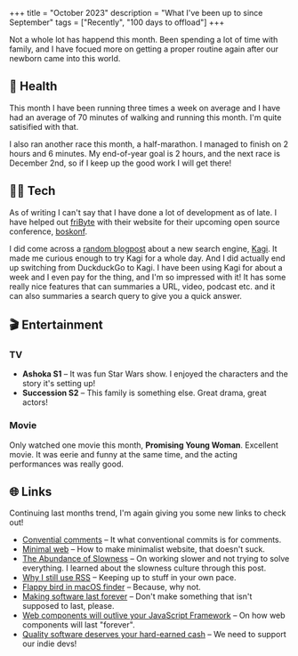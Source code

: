+++
title = "October 2023"
description = "What I've been up to since September"
tags = ["Recently", "100 days to offload"]
+++

Not a whole lot has happend this month. Been spending a lot of time with family,
and I have focued more on getting a proper routine again after our newborn came
into this world.

## 💪 Health

This month I have been running three times a week on average and I have had an
average of 70 minutes of walking and running this month. I'm quite satisified
with that.

I also ran another race this month, a half-marathon. I managed to finish on 2
hours and 6 minutes. My end-of-year goal is 2 hours, and the next race is
December 2nd, so if I keep up the good work I will get there!

## 🧑‍💻 Tech

As of writing I can't say that I have done a lot of development as of late. I
have helped out [friByte](https://fribyte.no) with their website for their
upcoming open source conference, [boskonf](https://boskonf.no).

I did come across a
[random blogpost](https://dannb.org/blog/2023/how-kagi-beats-google/) about a
new search engine, [Kagi](https://kagi.com). It made me curious enough to try
Kagi for a whole day. And I did actually end up switching from DuckduckGo to
Kagi. I have been using Kagi for about a week and I even pay for the thing, and
I'm so impressed with it! It has some really nice features that can summaries a
URL, video, podcast etc. and it can also summaries a search query to give you a
quick answer.

## 🎬 Entertainment

### TV

- **Ashoka S1** – It was fun Star Wars show. I enjoyed the characters and the
  story it's setting up!
- **Succession S2** – This family is something else. Great drama, great actors!

### Movie

Only watched one movie this month, **Promising Young Woman**. Excellent movie.
It was eerie and funny at the same time, and the acting performances was really
good.

## 🌐 Links

Continuing last months trend, I'm again giving you some new links to check out!

- [Convential comments][con_comments] – It what conventional commits is for
  comments.
- [Minimal web][minimal_web] – How to make minimalist website, that doesn't
  suck.
- [The Abundance of Slowness][slow] – On working slower and not trying to solve
  everything. I learned about the slowness culture through this post.
- [Why I still use RSS][rss] – Keeping up to stuff in your own pace.
- [Flappy bird in macOS finder][flappybird] – Because, why not.
- [Making software last forever][forever] – Don't make something that isn't
  supposed to last, please.
- [Web components will outlive your JavaScript Framework][web_comp] – On how web
  components will last "forever".
- [Quality software deserves your hard-earned cash][indie] – We need to support
  our indie devs!

[con_comments]: https://conventionalcomments.org/
[minimal_web]: https://mnmlist.com/w/
[slow]: https://scribe.rip/frontpage-picks/348a9f60e176
[rss]: https://atthis.link/blog/2021/rss.html
[flappybird]: https://eieio.games/nonsense/game-11-flappy-bird-finder/
[forever]:
  https://www.danstroot.com/posts/2023-05-25-making_software_last_forever
[web_comp]:
  https://jakelazaroff.com/words/web-components-will-outlive-your-javascript-framework/
[indie]: https://stephango.com/quality-software

